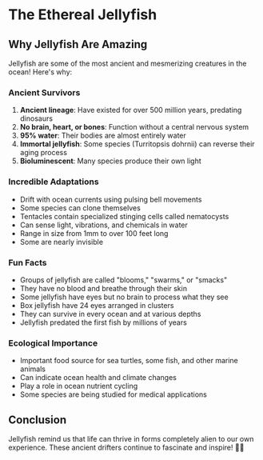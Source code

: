 # The Ethereal Jellyfish

## Why Jellyfish Are Amazing

Jellyfish are some of the most ancient and mesmerizing creatures in the ocean! Here's why:

### Ancient Survivors

1. **Ancient lineage**: Have existed for over 500 million years, predating dinosaurs
2. **No brain, heart, or bones**: Function without a central nervous system
3. **95% water**: Their bodies are almost entirely water
4. **Immortal jellyfish**: Some species (Turritopsis dohrnii) can reverse their aging process
5. **Bioluminescent**: Many species produce their own light

### Incredible Adaptations

- Drift with ocean currents using pulsing bell movements
- Some species can clone themselves
- Tentacles contain specialized stinging cells called nematocysts
- Can sense light, vibrations, and chemicals in water
- Range in size from 1mm to over 100 feet long
- Some are nearly invisible

### Fun Facts

- Groups of jellyfish are called "blooms," "swarms," or "smacks"
- They have no blood and breathe through their skin
- Some jellyfish have eyes but no brain to process what they see
- Box jellyfish have 24 eyes arranged in clusters
- They can survive in every ocean and at various depths
- Jellyfish predated the first fish by millions of years

### Ecological Importance

- Important food source for sea turtles, some fish, and other marine animals
- Can indicate ocean health and climate changes
- Play a role in ocean nutrient cycling
- Some species are being studied for medical applications

## Conclusion

Jellyfish remind us that life can thrive in forms completely alien to our own experience. These ancient drifters continue to fascinate and inspire! 🪼✨
